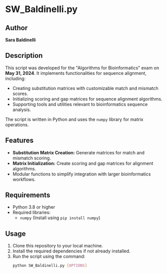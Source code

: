 # SW_Baldinelli.py

## Author
**Sara Baldinelli**

## Description
This script was developed for the "Algorithms for Bioinformatics" exam on **May 31, 2024**. It implements functionalities for sequence alignment, including:

- Creating substitution matrices with customizable match and mismatch scores.
- Initializing scoring and gap matrices for sequence alignment algorithms.
- Supporting tools and utilities relevant to bioinformatics sequence analysis.

The script is written in Python and uses the `numpy` library for matrix operations.

## Features
- **Substitution Matrix Creation:** Generate matrices for match and mismatch scoring.
- **Matrix Initialization:** Create scoring and gap matrices for alignment algorithms.
- Modular functions to simplify integration with larger bioinformatics workflows.

## Requirements
- Python 3.8 or higher
- Required libraries:
  - `numpy` (Install using `pip install numpy`)

## Usage
1. Clone this repository to your local machine.
2. Install the required dependencies if not already installed.
3. Run the script using the command:
   ```bash
   python SW_Baldinelli.py [OPTIONS]
   ```
